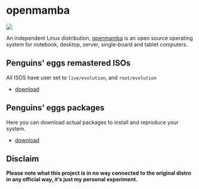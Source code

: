 # openmamba
![](/img/openmamba.svg)

An independent Linux distribution, [openmamba](https://openmamba.org/) is an open source operating system for notebook, desktop, server, single-board and tablet computers.

## Penguins' eggs remastered ISOs
All ISOS have user set to ```live/evolution```, and ```root/evolution```

* [download](https://drive.google.com/drive/folders/1-7LbgkKIrp8hUFTbO3qGtPKzaHter6RM)

## Penguins' eggs packages
Here you can download actual packages to install and reproduce your system.

* [download](https://drive.google.com/drive/folders/1gZ46_PmtWVNXx_CDmLg0UJ7AV96MscCf)

## Disclaim
__Please note what this project is in no way connected to the original distro in any official way, it’s just my personal experiment.__
